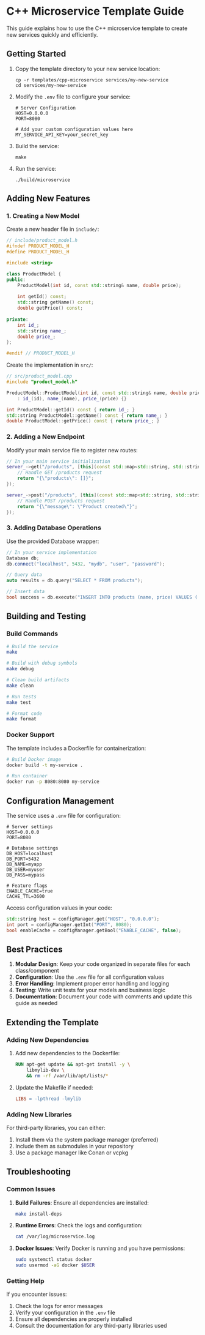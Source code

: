 # C++ Microservice Template Guide

This guide explains how to use the C++ microservice template to create new services quickly and efficiently.

## Getting Started

1. Copy the template directory to your new service location:
   ```
   cp -r templates/cpp-microservice services/my-new-service
   cd services/my-new-service
   ```

2. Modify the `.env` file to configure your service:
   ```
   # Server Configuration
   HOST=0.0.0.0
   PORT=8080
   
   # Add your custom configuration values here
   MY_SERVICE_API_KEY=your_secret_key
   ```

3. Build the service:
   ```
   make
   ```

4. Run the service:
   ```
   ./build/microservice
   ```

## Adding New Features

### 1. Creating a New Model

Create a new header file in `include/`:
```cpp
// include/product_model.h
#ifndef PRODUCT_MODEL_H
#define PRODUCT_MODEL_H

#include <string>

class ProductModel {
public:
    ProductModel(int id, const std::string& name, double price);
    
    int getId() const;
    std::string getName() const;
    double getPrice() const;
    
private:
    int id_;
    std::string name_;
    double price_;
};

#endif // PRODUCT_MODEL_H
```

Create the implementation in `src/`:
```cpp
// src/product_model.cpp
#include "product_model.h"

ProductModel::ProductModel(int id, const std::string& name, double price)
    : id_(id), name_(name), price_(price) {}

int ProductModel::getId() const { return id_; }
std::string ProductModel::getName() const { return name_; }
double ProductModel::getPrice() const { return price_; }
```

### 2. Adding a New Endpoint

Modify your main service file to register new routes:
```cpp
// In your main service initialization
server_->get("/products", [this](const std::map<std::string, std::string>& params) -> std::string {
    // Handle GET /products request
    return "{\"products\": []}";
});

server_->post("/products", [this](const std::map<std::string, std::string>& params) -> std::string {
    // Handle POST /products request
    return "{\"message\": \"Product created\"}";
});
```

### 3. Adding Database Operations

Use the provided Database wrapper:
```cpp
// In your service implementation
Database db;
db.connect("localhost", 5432, "mydb", "user", "password");

// Query data
auto results = db.query("SELECT * FROM products");

// Insert data
bool success = db.execute("INSERT INTO products (name, price) VALUES ('Product 1', 19.99)");
```

## Building and Testing

### Build Commands

```bash
# Build the service
make

# Build with debug symbols
make debug

# Clean build artifacts
make clean

# Run tests
make test

# Format code
make format
```

### Docker Support

The template includes a Dockerfile for containerization:
```bash
# Build Docker image
docker build -t my-service .

# Run container
docker run -p 8080:8080 my-service
```

## Configuration Management

The service uses a `.env` file for configuration:
```env
# Server settings
HOST=0.0.0.0
PORT=8080

# Database settings
DB_HOST=localhost
DB_PORT=5432
DB_NAME=myapp
DB_USER=myuser
DB_PASS=mypass

# Feature flags
ENABLE_CACHE=true
CACHE_TTL=3600
```

Access configuration values in your code:
```cpp
std::string host = configManager.get("HOST", "0.0.0.0");
int port = configManager.getInt("PORT", 8080);
bool enableCache = configManager.getBool("ENABLE_CACHE", false);
```

## Best Practices

1. **Modular Design**: Keep your code organized in separate files for each class/component
2. **Configuration**: Use the `.env` file for all configuration values
3. **Error Handling**: Implement proper error handling and logging
4. **Testing**: Write unit tests for your models and business logic
5. **Documentation**: Document your code with comments and update this guide as needed

## Extending the Template

### Adding New Dependencies

1. Add new dependencies to the Dockerfile:
   ```dockerfile
   RUN apt-get update && apt-get install -y \
       libmylib-dev \
       && rm -rf /var/lib/apt/lists/*
   ```

2. Update the Makefile if needed:
   ```makefile
   LIBS = -lpthread -lmylib
   ```

### Adding New Libraries

For third-party libraries, you can either:
1. Install them via the system package manager (preferred)
2. Include them as submodules in your repository
3. Use a package manager like Conan or vcpkg

## Troubleshooting

### Common Issues

1. **Build Failures**: Ensure all dependencies are installed:
   ```bash
   make install-deps
   ```

2. **Runtime Errors**: Check the logs and configuration:
   ```bash
   cat /var/log/microservice.log
   ```

3. **Docker Issues**: Verify Docker is running and you have permissions:
   ```bash
   sudo systemctl status docker
   sudo usermod -aG docker $USER
   ```

### Getting Help

If you encounter issues:
1. Check the logs for error messages
2. Verify your configuration in the `.env` file
3. Ensure all dependencies are properly installed
4. Consult the documentation for any third-party libraries used
```